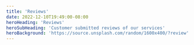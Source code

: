 ```yaml
---
title: 'Reviews'
date: 2022-12-10T19:49:00-08:00
heroHeading: 'Reviews'
heroSubHeading: 'Customer submitted reviews of our services'
heroBackground: 'https://source.unsplash.com/random/1600x400/?review'
---
```

